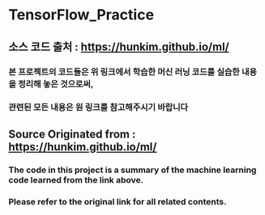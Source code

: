 # TensorFlow_Practice

## 소스 코드 출처 : https://hunkim.github.io/ml/	
### 본 프로젝트의 코드들은 위 링크에서 학습한 머신 러닝 코드를 실습한 내용을 정리해 놓은 것으로써, 
### 관련된 모든 내용은 원 링크를 참고해주시기 바랍니다

## Source Originated from : https://hunkim.github.io/ml/	
### The code in this project is a summary of the machine learning code learned from the link above.
### Please refer to the original link for all related contents.
